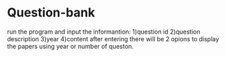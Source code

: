 # Question-bank
run the program and input the informantion:
1)question id
2)question description
3)year
4)content
after entering there will be 2 opions to display the papers using year or number of queston.
